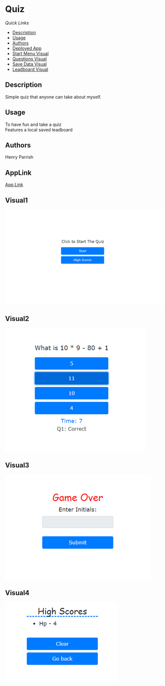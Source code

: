 # Quiz
*Quick Links*
- [Description](#Description)
- [Usage](#Usage)
- [Authors](#Authors)
- [Deployed App](#AppLink)
- [Start Menu Visual](#Visual1)
- [Questions Visual](#Visual2)
- [Save Data Visual](#Visual3)
- [Leadboard Visual](#Visual4)


## Description
Simple quiz that anyone can take about myself.


## Usage
To have fun and take a quiz  
Features a local saved leadboard 
## Authors
Henry Parrish

## AppLink
[App Link](https://henryp23.github.io/CodeQuiz/)

## Visual1
![ScreenShot](CodeQuizSS1.PNG)
## Visual2
![ScreenShot](CodeQuizSS2.PNG)
## Visual3
![ScreenShot](CodeQuizSS3.PNG)
## Visual4
![ScreenShot](CodeQuizSS4.PNG)



